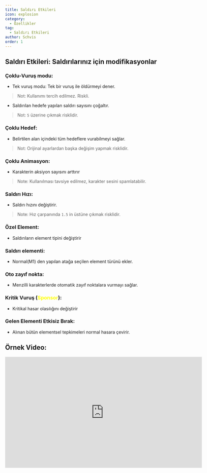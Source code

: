 ```yaml
---
title: Saldırı Etkileri
icon: explosion
category:
  - Özellikler
tag:
  - Saldırı Etkileri
author: Schvis
order: 1
---
```


## Saldırı Etkileri: Saldırılarınız için modifikasyonlar

### Çoklu-Vuruş modu:
- Tek vuruş modu: Tek bir vuruş ile öldürmeyi dener.
> Not: Kullanımı tercih edilmez. Riskli.
- Saldırılan hedefe yapılan saldırı sayısını çoğaltır.
> Not: `5` üzerine çıkmak risklidir.
### Çoklu Hedef:
- Belirtilen alan içindeki tüm hedeflere vurabilmeyi sağlar.
> Not: Orijinal ayarlardan başka değişim yapmak risklidir.
### Çoklu Animasyon:
- Karakterin aksiyon sayısını arttırır
> Note: Kullanılması tavsiye edilmez, karakter sesini spamlatabilir.
### Saldırı Hızı:
- Saldırı hızını değiştirir.
> Note: Hız çarpanında `1.5` in üstüne çıkmak risklidir.
### Özel Element:
- Saldırıların element tipini değiştirir
### Saldırı elementi:
- Normal(M1) den yapılan atağa seçilen element türünü ekler.
### Oto zayıf nokta:
- Menzilli karakterlerde otomatik zayıf noktalara vurmayı sağlar.
### Kritik Vuruş (<span style='color:yellow;'>Sponsor</span>):
- Kritikal hasar olasılığını değiştirir
### Gelen Elementi Etkisiz Bırak:
- Alınan bütün elementsel tepkimeleri normal hasara çevirir.

## Örnek Video:

<div class="iframe-container"><iframe width="640" height="360" src="https://www.youtube.com/embed/1BdKwxBjWyg?list=PL5eI1Tb64p56g27qfYk7VuFTz4FK6YrKa" title="Korepi - Attack Effects" frameborder="0" allow="accelerometer; autoplay; clipboard-write; encrypted-media; gyroscope; picture-in-picture; web-share" allowfullscreen></iframe></div>
